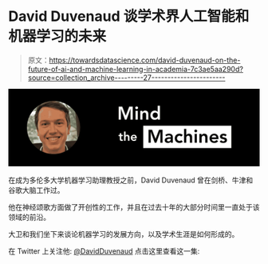 # David Duvenaud 谈学术界人工智能和机器学习的未来

> 原文：<https://towardsdatascience.com/david-duvenaud-on-the-future-of-ai-and-machine-learning-in-academia-7c3ae5aa290d?source=collection_archive---------27----------------------->

![](img/b3f85e03fd15faeacbfe47690f6f78c2.png)

在成为多伦多大学机器学习助理教授之前，David Duvenaud 曾在剑桥、牛津和谷歌大脑工作过。

他在神经颂歌方面做了开创性的工作，并且在过去十年的大部分时间里一直处于该领域的前沿。

大卫和我们坐下来谈论机器学习的发展方向，以及学术生涯是如何形成的。

在 Twitter 上关注他: [@DavidDuvenaud](http://twitter.com/DavidDuvenaud) 点击这里查看这一集: